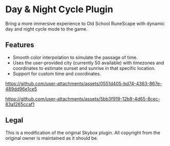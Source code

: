 # Day & Night Cycle Plugin

Bring a more immersive experience to Old School RuneScape with dynamic day and night cycle mode to the game.  

## Features
- Smooth color interpolation to simulate the passage of time.  
- Uses the user-provided city (currently 50 available) with timezones and coordinates to estimate sunset and sunrise in that specific location.  
- Support for custom time and coordinates.  

https://github.com/user-attachments/assets/0551d405-bd74-4363-867e-489dd96e1ce5



https://github.com/user-attachments/assets/5bb3f919-12b8-4d65-8cec-83a1265ccaf1



## Legal
This is a modification of the original Skybox plugin. All copyright from the original owner is maintained as it should be.  
